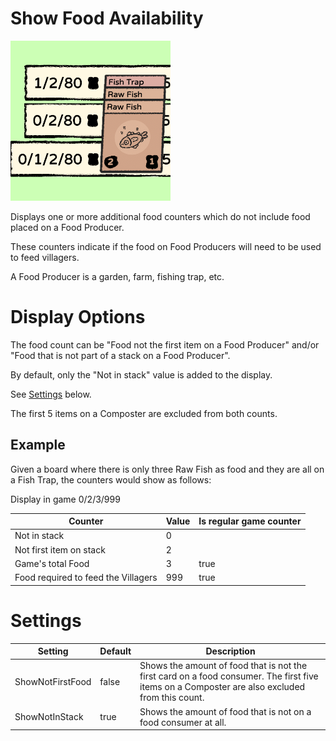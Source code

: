 # Show Food Availability
![Food Icon](Thunderstore.io/icon.png)

Displays one or more additional food counters which do not include food placed on a Food Producer.

These counters indicate if the food on Food Producers will need to be used to feed villagers.

A Food Producer is a garden, farm, fishing trap, etc.

# Display Options

The food count can be "Food not the first item on a Food Producer" and/or "Food that is not part of a stack on a Food Producer".

By default, only the "Not in stack" value is added to the display.

See [Settings](#settings) below.

The first 5 items on a Composter are excluded from both counts.

## Example

Given a board where there is only three Raw Fish as food and they are all on a Fish Trap, the counters would show as follows:

Display in game
0/2/3/999

|Counter|Value|Is regular game counter|
|--|--|--|
|Not in stack|0||
|Not first item on stack|2||
|Game's total Food|3|true|
|Food required to feed the Villagers|999|true|

# Settings

|Setting|Default|Description|
|--|--|--|
|ShowNotFirstFood|false|Shows the amount of food that is not the first card on a food consumer.  The first five items on a Composter are also excluded from this count.|
|ShowNotInStack|true|Shows the amount of food that is not on a food consumer at all.|

